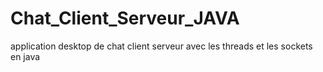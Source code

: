# Chat_Client_Serveur_JAVA
application desktop de chat client serveur avec les threads et les sockets en java 
